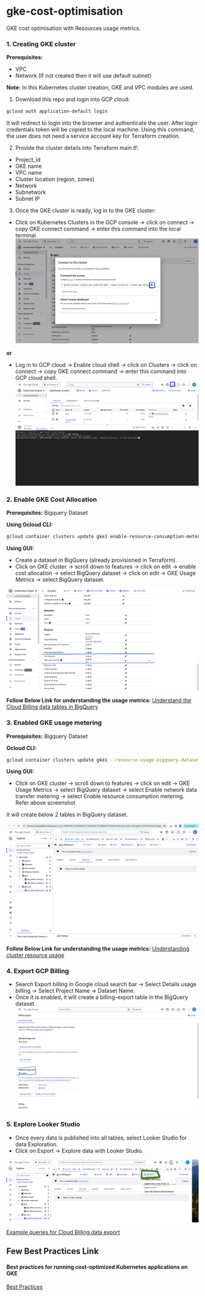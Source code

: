 # gke-cost-optimisation

GKE cost optimisation with Resources usage metrics.

### 1. Creating GKE cluster

**Prerequisites:** 
- VPC 
- Network (If not created then it will use default subnet)

**Note:** In this Kubernetes cluster creation, GKE and VPC modules are used.

1. Download this repo and login into GCP cloud:

```bash
gcloud auth application-default login
```

It will redirect to login into the browser and authenticate the user. After login credentials token will be copied to the local machine. Using this command, the user does not need a service account key for Terraform creation.

2. Provide the cluster details into Terraform main.tf:
- Project_id
- GKE name
- VPC name
- Cluster location (region, zones)
- Network
- Subnetwork
- Subnet IP 

3. Once the GKE cluster is ready, log in to the GKE cluster:
- Click on Kubernetes Clusters in the GCP console -> click on connect -> copy GKE connect command -> enter this command into the local terminal.
![Alt Text](images/copy-login-command.png)

**or**


- Log in to GCP cloud -> Enable cloud shell -> click on Clusters -> click on connect -> copy GKE connect command -> enter this command into GCP cloud shell.
![Alt Text](images/connect-cloudshell.png)

### 2. Enable GKE Cost Allocation 

**Prerequisites:** 
Bigquery Dataset

**Using Gcloud CLI:**

```bash
gcloud container clusters update gke1 enable-resource-consumption-metering --zone us-central1-a --resource-usage-bigquery-dataset gke-costing
```

**Using GUI:**
- Create a dataset in BigQuery (already provisioned in Terraform).
- Click on GKE cluster -> scroll down to features -> click on edit -> enable cost allocation -> select BigQuery dataset -> click on edit -> GKE Usage Metrics -> select BigQuery dataset.

![Alt Text](images/enable-features.png)

**Follow Below Link for understanding the usage metrics:**
[Understand the Cloud Billing data tables in BigQuery](https://cloud.google.com/billing/docs/how-to/export-data-bigquery-tables)

### 3. Enabled GKE usage metering 

**Prerequisites:** 
Bigquery Dataset

**Gcloud CLI:**
```bash
gcloud container clusters update gke1 --resource-usage-bigquery-dataset gke-cost
```

**Using GUI:**
- Click on GKE cluster -> scroll down to features -> click on edit -> GKE Usage Metrics -> select BigQuery dataset -> select Enable network data transfer metering -> select Enable resource consumption metering. Refer above screenshot

It will create below 2 tables in BigQuery dataset. 

![Alt Text](images/big-query-dataset.png)

**Follow Below Link for understanding the usage metrics:**
[Understanding cluster resource usage](https://cloud.google.com/kubernetes-engine/docs/how-to/cluster-usage-metering?&_gl=1*hhh71d*_ga*MTYxNDY4NjkxOS4xNzE1MzQyNDQz*_ga_WH2QY8WWF5*MTcxNTc1MjAyMy45LjEuMTcxNTc1MzcyMS4wLjAuMA..&_ga=2.98374303.-1614686919.1715342443#view_in_data-studio)

### 4. Export GCP Billing
- Search Export billing in Google cloud search bar -> Select Details usage billing -> Select Project Name -> Dataset Name.
- Once it is enabled, it will create a billing-export table in the BigQuery dataset.
![Alt Text](images/export-billing.png)

### 5. Explore Looker Studio
- Once every data is published into all tables, select Looker Studio for data Exploration.
- Click on Export -> Explore data with Looker Studio.

![Alt Text](images/explore-looker-studio.png)

[Example queries for Cloud Billing data export](https://cloud.google.com/billing/docs/how-to/bq-examples#sum-costs-per-invoice)

## Few Best Practices Link 

#### Best practices for running cost-optimized Kubernetes applications on GKE 
[Best Practices](https://cloud.google.com/architecture/best-practices-for-running-cost-effective-kubernetes-applications-on-gke)

